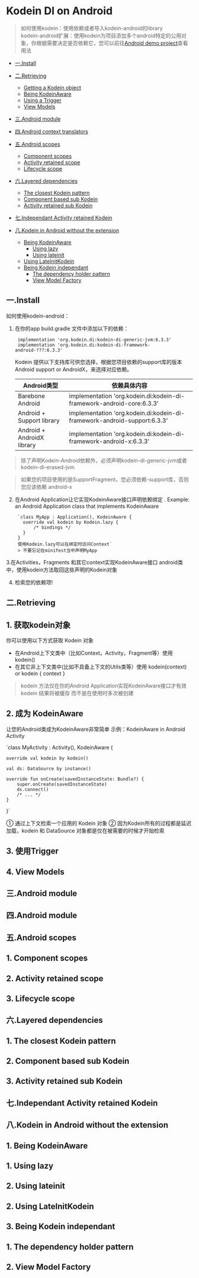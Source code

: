 # Kodein DI on Android
>如何使用kodein：使用依赖或者导入kodein-android的library<br>
>kodein-android扩展：使用kodein为项目添加多个android特定的公用对象，你根据需要决定是否依赖它，您可以前往[Android demo project](https://github.com/Kodein-Framework/Kodein-DI/tree/6.3/demo/demo-android)查看用法

* [一.Install](#1)

* [二.Retrieving](#2)
   * [Getting a Kodein object](#2.1)
   * [Being KodeinAware](#2.2)
   * [Using a Trigger](#2.3)
   * [View Models](#2.4)
   
* [三.Android module](#3)

* [四.Android context translators](#4)

* [五.Android scopes](#5)
   * [Component scopes](#5.1)
   * [Activity retained scope](#5.2)
   * [Lifecycle scope](#5.3)

* [六.Layered dependencies](#6)
   * [The closest Kodein pattern](#6.1)
   * [Component based sub Kodein](#6.2)
   * [Activity retained sub Kodein](#6.3)

* [七.Independant Activity retained Kodein](#7)

* [八.Kodein in Android without the extension](#8)
   * [Being KodeinAware](#8.1)
     * [Using lazy](#8.1.1)
     * [Using lateinit](#8.1.2)
   * [Using LateInitKodein](#8.2)
   * [Being Kodein independant](#8.3)
     * [The dependency holder pattern](#8.3.1)
     * [View Model Factory](#8.3.2)


###  <h2 id="1">一.Install</h2>
如何使用kodein-android：
1. 在你的app build.gradle 文件中添加以下的依赖：

        implementation 'org.kodein.di:kodein-di-generic-jvm:6.3.3'
        implementation 'org.kodein.di:kodein-di-framework-android-???:6.3.3'
    
    Kodein 提供以下支持库可供您选择，根据您项目依赖的support库的版本 Android support or AndroidX，来选择对应依赖。
    
    |  Android类型   |  依赖具体内容 |
    |  ----  | ----  |
    |Barebone Android  |        implementation 'org.kodein.di:kodein-di-framework-android-core:6.3.3'
    |Android + Support library  |implementation 'org.kodein.di:kodein-di-framework-android-support:6.3.3'  |
    |Android + AndroidX library  |implementation 'org.kodein.di:kodein-di-framework-android-x:6.3.3' |

>除了声明Kodein-Android依赖外，必须声明kodein-di-generic-jvm或者kodein-di-erased-jvm 

>如果您的项目使用的是SupportFragment，您必须依赖-support库，否则您应该依赖 android-x

2. 在Android Application让它实现KodeinAware接口声明依赖绑定 .
Example: an Android Application class that implements KodeinAware

        `class MyApp : Application(), KodeinAware {
          override val kodein by Kodein.lazy { 
              /* bindings */
          }
        }
        使用Kodein.lazy可以在绑定时访问Context`
        > 不要忘记在minifest当中声明MyApp
3.在Activities，Fragments 和其它context实现KodeinAware接口 android类中，使用kodein方法取回这些声明的Kodein对象

4. 检索您的依赖项!


###  <h2 id="2">二.Retrieving</h2>
#### <h2 id="2.1">1. 获取kodein对象</h2>
你可以使用以下方式获取 Kodein 对象
* 在Android上下文类中（比如Context，Activity，Fragment等）使用kodein()
* 在其它非上下文类中(比如不具备上下文的Utils类等）使用 kodein(context) or kodein { context }
>kodein 方法仅在你的Android Application实现KodeinAware接口才有效<br>
>kodein 结果将被缓存 而不是在使用时多次被创建

#### <h2 id="2.2">2. 成为 KodeinAware</h2>
让您的Android类成为KodeinAware非常简单
示例：KodeinAware in Android Activity

`class MyActivity : Activity(), KodeinAware {

    override val kodein by kodein() 

    val ds: DataSource by instance()

    override fun onCreate(savedInstanceState: Bundle?) {
        super.onCreate(savedInstanceState)
        ds.connect() 
        /* ... */
    }

}`

① 通过上下文检索一个应用的 Kodein 对象
② 因为Kodein所有的过程都是延迟加载，kodein 和 DataSource 对象都是仅在被需要的时候才开始检索



#### <h2 id="2.3">3. 使用Trigger</h2>
#### <h2 id="2.4">4. View Models</h2>

###  <h2 id="3">三.Android module</h2>

###  <h2 id="4">四.Android module</h2>

###  <h2 id="5">五.Android scopes</h2>
#### <h2 id="5.1">1. Component scopes</h2>
#### <h2 id="5.2">2. Activity retained scope</h2>
#### <h2 id="5.3">3. Lifecycle scope</h2>


###  <h2 id="6">六.Layered dependencies</h2>
#### <h2 id="6.1">1. The closest Kodein pattern</h2>
#### <h2 id="6.2">2. Component based sub Kodein</h2>
#### <h2 id="6.3">3. Activity retained sub Kodein</h2>

###  <h2 id="7">七.Independant Activity retained Kodein</h2>

###  <h2 id="8">八.Kodein in Android without the extension</h2>
#### <h2 id="8.1">1. Being KodeinAware</h2>
##### <h2 id="8.1.1">1. Using lazy</h2>
##### <h2 id="8.1.2">2. Using lateinit</h2>
#### <h2 id="8.2">2. Using LateInitKodein</h2>
#### <h2 id="8.3">3. Being Kodein independant</h2>
##### <h2 id="8.3.1">1. The dependency holder pattern</h2>
##### <h2 id="8.3.2">2. View Model Factory</h2>



